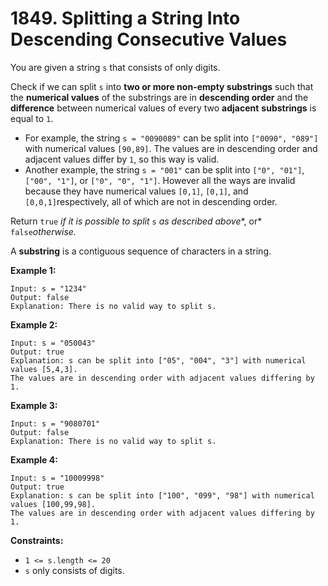 # 1849. Splitting a String Into Descending Consecutive Values

You are given a string `s` that consists of only digits.

Check if we can split `s` into **two or more non-empty substrings** such that the **numerical values** of the substrings are in **descending order** and the **difference** between numerical values of every two **adjacent** **substrings** is equal to `1`.

- For example, the string `s = "0090089"` can be split into `["0090", "089"]` with numerical values `[90,89]`. The values are in descending order and adjacent values differ by `1`, so this way is valid.
- Another example, the string `s = "001"` can be split into `["0", "01"]`, `["00", "1"]`, or `["0", "0", "1"]`. However all the ways are invalid because they have numerical values `[0,1]`, `[0,1]`, and `[0,0,1]`respectively, all of which are not in descending order.

Return `true` *if it is possible to split* `s` *as described above**, or* `false`*otherwise.*

A **substring** is a contiguous sequence of characters in a string.

 

**Example 1:**

```
Input: s = "1234"
Output: false
Explanation: There is no valid way to split s.
```

**Example 2:**

```
Input: s = "050043"
Output: true
Explanation: s can be split into ["05", "004", "3"] with numerical values [5,4,3].
The values are in descending order with adjacent values differing by 1.
```

**Example 3:**

```
Input: s = "9080701"
Output: false
Explanation: There is no valid way to split s.
```

**Example 4:**

```
Input: s = "10009998"
Output: true
Explanation: s can be split into ["100", "099", "98"] with numerical values [100,99,98].
The values are in descending order with adjacent values differing by 1.
```

 

**Constraints:**

- `1 <= s.length <= 20`
- `s` only consists of digits.